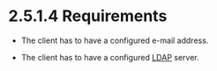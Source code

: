 <html dir="LTR" xmlns:mshelp="http://msdn.microsoft.com/mshelp" xmlns:ddue="http://ddue.schemas.microsoft.com/authoring/2003/5" xmlns:xlink="http://www.w3.org/1999/xlink" xmlns:tool="http://www.microsoft.com/tooltip">
    <head>
        <meta http-equiv="Content-Type" content="text/html; CHARSET=utf-8"></meta>
        <meta name="save" content="history"></meta>
        <title>2.5.1.4 Requirements</title>
        <xml>
            <mshelp:toctitle title="2.5.1.4 Requirements"></mshelp:toctitle>
            <mshelp:rltitle title="[MS-OXPROTO]: Requirements"></mshelp:rltitle>
            <mshelp:keyword index="A" term="ee728f14-06c1-434d-9fc1-edaf2344de71"></mshelp:keyword>
            <mshelp:attr name="DCSext.ContentType" value="open specification"></mshelp:attr>
            <mshelp:attr name="AssetID" value="ee728f14-06c1-434d-9fc1-edaf2344de71"></mshelp:attr>
            <mshelp:attr name="TopicType" value="kbRef"></mshelp:attr>
            <mshelp:attr name="DCSext.Title" value="[MS-OXPROTO]: Requirements" />
        </xml>
    </head>
    <body>
        <div id="header">
            <h1 class="heading">2.5.1.4 Requirements</h1>
        </div>
        <div id="mainSection">
            <div id="mainBody">
                <div id="allHistory" class="saveHistory"></div>
                <div id="sectionSection0" class="section" name="collapseableSection">
                    

<ul><li><p><span><span> 
</span></span>The client has to have a configured e-mail address.</p>

</li><li><p><span><span> 
</span></span>The client has to have a configured <a href="f888c37a-d994-4b91-96a5-e88cfbd66bd6.htm#gt_45643bfb-b4c4-432c-a10f-b98790063f8d">LDAP</a> server.</p>

</li></ul>
                </div>
            </div>
        </div>
    </body>
</html>